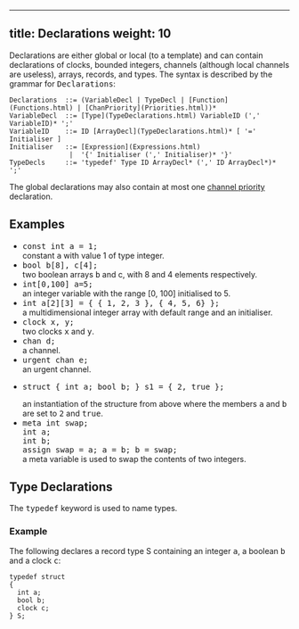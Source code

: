 
---
title: Declarations
weight: 10
---

Declarations are either global or local (to a template) and can contain declarations of clocks, bounded integers, channels (although local channels are useless), arrays, records, and types. The syntax is described by the grammar for <tt>Declarations</tt>:

``` 
Declarations  ::= (VariableDecl | TypeDecl | [Function](Functions.html) | [ChanPriority](Priorities.html))*
VariableDecl  ::= [Type](TypeDeclarations.html) VariableID (',' VariableID)* ';'
VariableID    ::= ID [ArrayDecl](TypeDeclarations.html)* [ '=' Initialiser ]
Initialiser   ::= [Expression](Expressions.html)
               |  '{' Initialiser (',' Initialiser)* '}'
TypeDecls     ::= 'typedef' Type ID ArrayDecl* (',' ID ArrayDecl*)* ';'
```

The global declarations may also contain at most one [channel priority](Priorities.html#chan) declaration.

## Examples

*   <tt>const int a = 1;</tt>  
    constant <tt>a</tt> with value 1 of type integer.
*   <tt>bool b[8], c[4];</tt>  
    two boolean arrays <tt>b</tt> and c, with 8 and 4 elements respectively.
*   <tt>int[0,100] a=5;</tt>  
    an integer variable with the range [0, 100] initialised to 5.
*   <tt>int a[2][3] = { { 1, 2, 3 }, { 4, 5, 6} };</tt>  
    a multidimensional integer array with default range and an initialiser.
*   <tt>clock x, y;</tt>  
    two clocks <tt>x</tt> and <tt>y</tt>.
*   <tt>chan d;</tt>  
    a channel.
*   <tt>urgent chan e;</tt>  
    an urgent channel.
*   <pre>struct { int a; bool b; } s1 = { 2, true };</pre>
    an instantiation of the structure from above where the members <tt>a</tt> and <tt>b</tt> are set to <tt>2</tt> and <tt>true</tt>.
*   <tt>meta int swap;  
    int a;  
    int b;  
    assign swap = a; a = b; b = swap;  
    </tt>a meta variable is used to swap the contents of two integers.

## Type Declarations

The <tt>typedef</tt> keyword is used to name types.

### Example

The following declares a record type S containing an integer <tt>a</tt>, a boolean <tt>b</tt> and a clock <tt>c</tt>:

```
typedef struct 
{ 
  int a;   
  bool b;
  clock c;
} S;
```